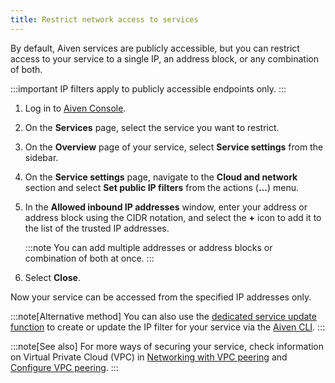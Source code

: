 ```yaml
---
title: Restrict network access to services
---
```


By default, Aiven services are publicly accessible, but you can restrict
access to your service to a single IP, an address block, or any
combination of both.

:::important
IP filters apply to publicly accessible endpoints only.
:::

1.  Log in to [Aiven Console](https://console.aiven.io).

2.  On the **Services** page, select the service you want to restrict.

3.  On the **Overview** page of your service, select **Service
    settings** from the sidebar.

4.  On the **Service settings** page, navigate to the **Cloud and
    network** section and select **Set public IP filters** from the
    actions (**\...**) menu.

5.  In the **Allowed inbound IP addresses** window, enter your address
    or address block using the CIDR notation, and select the **+** icon
    to add it to the list of the trusted IP addresses.

    :::note
    You can add multiple addresses or address blocks or combination of
    both at once.
    :::

6.  Select **Close**.

Now your service can be accessed from the specified IP addresses only.

:::note[Alternative method]
You can also use the
[dedicated service update function](/docs/tools/cli/service-cli#avn-cli-service-update) to create or update the IP filter for your service via the
[Aiven CLI](/docs/tools/cli).
:::

:::note[See also]
For more ways of securing your service, check information on Virtual
Private Cloud (VPC) in
[Networking with VPC peering](/docs/platform/concepts/cloud-security#networking-with-vpc-peering) and
[Configure VPC peering](/docs/platform/howto/manage-vpc-peering#platform_howto_setup_vpc_peering).
:::
